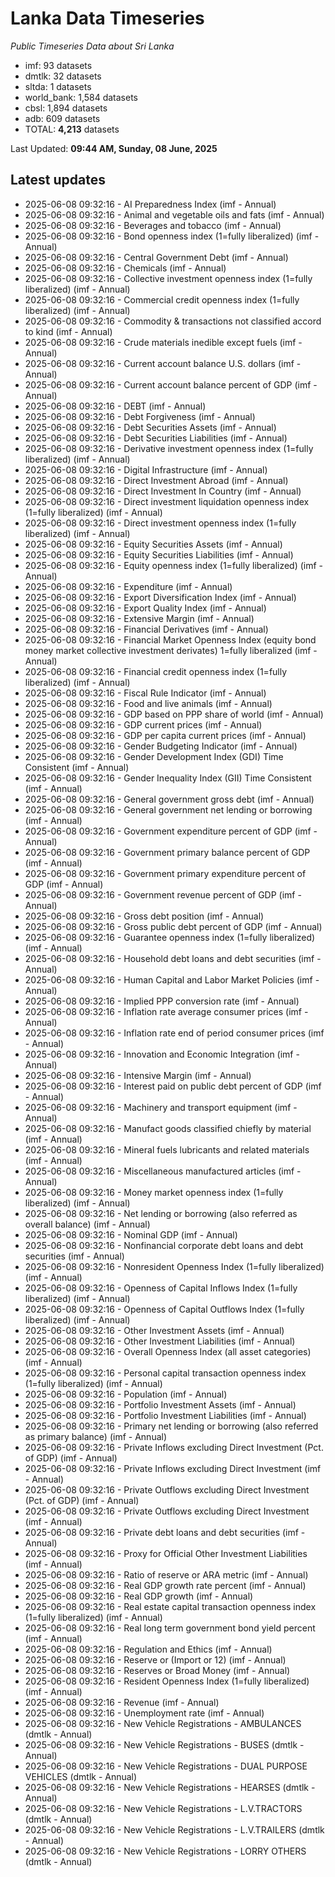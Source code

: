 # Lanka Data Timeseries
*Public Timeseries Data about Sri Lanka*

* imf: 93 datasets
* dmtlk: 32 datasets
* sltda: 1 datasets
* world_bank: 1,584 datasets
* cbsl: 1,894 datasets
* adb: 609 datasets
* TOTAL: **4,213** datasets

Last Updated: **09:44 AM, Sunday, 08 June, 2025**

## Latest updates

* 2025-06-08 09:32:16 - AI Preparedness Index (imf - Annual)
* 2025-06-08 09:32:16 - Animal and vegetable oils and fats (imf - Annual)
* 2025-06-08 09:32:16 - Beverages and tobacco (imf - Annual)
* 2025-06-08 09:32:16 - Bond openness index (1=fully liberalized) (imf - Annual)
* 2025-06-08 09:32:16 - Central Government Debt (imf - Annual)
* 2025-06-08 09:32:16 - Chemicals (imf - Annual)
* 2025-06-08 09:32:16 - Collective investment openness index (1=fully liberalized) (imf - Annual)
* 2025-06-08 09:32:16 - Commercial credit openness index (1=fully liberalized) (imf - Annual)
* 2025-06-08 09:32:16 - Commodity & transactions not classified accord to kind (imf - Annual)
* 2025-06-08 09:32:16 - Crude materials inedible except fuels (imf - Annual)
* 2025-06-08 09:32:16 - Current account balance U.S. dollars (imf - Annual)
* 2025-06-08 09:32:16 - Current account balance percent of GDP (imf - Annual)
* 2025-06-08 09:32:16 - DEBT (imf - Annual)
* 2025-06-08 09:32:16 - Debt Forgiveness (imf - Annual)
* 2025-06-08 09:32:16 - Debt Securities Assets (imf - Annual)
* 2025-06-08 09:32:16 - Debt Securities Liabilities (imf - Annual)
* 2025-06-08 09:32:16 - Derivative investment openness index (1=fully liberalized) (imf - Annual)
* 2025-06-08 09:32:16 - Digital Infrastructure (imf - Annual)
* 2025-06-08 09:32:16 - Direct Investment Abroad (imf - Annual)
* 2025-06-08 09:32:16 - Direct Investment In Country (imf - Annual)
* 2025-06-08 09:32:16 - Direct investment liquidation openness index (1=fully liberalized) (imf - Annual)
* 2025-06-08 09:32:16 - Direct investment openness index (1=fully liberalized) (imf - Annual)
* 2025-06-08 09:32:16 - Equity Securities Assets (imf - Annual)
* 2025-06-08 09:32:16 - Equity Securities Liabilities (imf - Annual)
* 2025-06-08 09:32:16 - Equity openness index (1=fully liberalized) (imf - Annual)
* 2025-06-08 09:32:16 - Expenditure (imf - Annual)
* 2025-06-08 09:32:16 - Export Diversification Index (imf - Annual)
* 2025-06-08 09:32:16 - Export Quality Index (imf - Annual)
* 2025-06-08 09:32:16 - Extensive Margin (imf - Annual)
* 2025-06-08 09:32:16 - Financial Derivatives (imf - Annual)
* 2025-06-08 09:32:16 - Financial Market Openness Index (equity bond money market collective investment derivates) 1=fully liberalized (imf - Annual)
* 2025-06-08 09:32:16 - Financial credit openness index (1=fully liberalized) (imf - Annual)
* 2025-06-08 09:32:16 - Fiscal Rule Indicator (imf - Annual)
* 2025-06-08 09:32:16 - Food and live animals (imf - Annual)
* 2025-06-08 09:32:16 - GDP based on PPP share of world (imf - Annual)
* 2025-06-08 09:32:16 - GDP current prices (imf - Annual)
* 2025-06-08 09:32:16 - GDP per capita current prices (imf - Annual)
* 2025-06-08 09:32:16 - Gender Budgeting Indicator (imf - Annual)
* 2025-06-08 09:32:16 - Gender Development Index (GDI) Time Consistent (imf - Annual)
* 2025-06-08 09:32:16 - Gender Inequality Index (GII) Time Consistent (imf - Annual)
* 2025-06-08 09:32:16 - General government gross debt (imf - Annual)
* 2025-06-08 09:32:16 - General government net lending or borrowing (imf - Annual)
* 2025-06-08 09:32:16 - Government expenditure percent of GDP (imf - Annual)
* 2025-06-08 09:32:16 - Government primary balance percent of GDP (imf - Annual)
* 2025-06-08 09:32:16 - Government primary expenditure percent of GDP (imf - Annual)
* 2025-06-08 09:32:16 - Government revenue percent of GDP (imf - Annual)
* 2025-06-08 09:32:16 - Gross debt position (imf - Annual)
* 2025-06-08 09:32:16 - Gross public debt percent of GDP (imf - Annual)
* 2025-06-08 09:32:16 - Guarantee openness index (1=fully liberalized) (imf - Annual)
* 2025-06-08 09:32:16 - Household debt loans and debt securities (imf - Annual)
* 2025-06-08 09:32:16 - Human Capital and Labor Market Policies (imf - Annual)
* 2025-06-08 09:32:16 - Implied PPP conversion rate (imf - Annual)
* 2025-06-08 09:32:16 - Inflation rate average consumer prices (imf - Annual)
* 2025-06-08 09:32:16 - Inflation rate end of period consumer prices (imf - Annual)
* 2025-06-08 09:32:16 - Innovation and Economic Integration (imf - Annual)
* 2025-06-08 09:32:16 - Intensive Margin (imf - Annual)
* 2025-06-08 09:32:16 - Interest paid on public debt percent of GDP (imf - Annual)
* 2025-06-08 09:32:16 - Machinery and transport equipment (imf - Annual)
* 2025-06-08 09:32:16 - Manufact goods classified chiefly by material (imf - Annual)
* 2025-06-08 09:32:16 - Mineral fuels lubricants and related materials (imf - Annual)
* 2025-06-08 09:32:16 - Miscellaneous manufactured articles (imf - Annual)
* 2025-06-08 09:32:16 - Money market openness index (1=fully liberalized) (imf - Annual)
* 2025-06-08 09:32:16 - Net lending or borrowing (also referred as overall balance) (imf - Annual)
* 2025-06-08 09:32:16 - Nominal GDP (imf - Annual)
* 2025-06-08 09:32:16 - Nonfinancial corporate debt loans and debt securities (imf - Annual)
* 2025-06-08 09:32:16 - Nonresident Openness Index (1=fully liberalized) (imf - Annual)
* 2025-06-08 09:32:16 - Openness of Capital Inflows Index (1=fully liberalized) (imf - Annual)
* 2025-06-08 09:32:16 - Openness of Capital Outflows Index (1=fully liberalized) (imf - Annual)
* 2025-06-08 09:32:16 - Other Investment Assets (imf - Annual)
* 2025-06-08 09:32:16 - Other Investment Liabilities (imf - Annual)
* 2025-06-08 09:32:16 - Overall Openness Index (all asset categories) (imf - Annual)
* 2025-06-08 09:32:16 - Personal capital transaction openness index (1=fully liberalized) (imf - Annual)
* 2025-06-08 09:32:16 - Population (imf - Annual)
* 2025-06-08 09:32:16 - Portfolio Investment Assets (imf - Annual)
* 2025-06-08 09:32:16 - Portfolio Investment Liabilities (imf - Annual)
* 2025-06-08 09:32:16 - Primary net lending or borrowing (also referred as primary balance) (imf - Annual)
* 2025-06-08 09:32:16 - Private Inflows excluding Direct Investment (Pct. of GDP) (imf - Annual)
* 2025-06-08 09:32:16 - Private Inflows excluding Direct Investment (imf - Annual)
* 2025-06-08 09:32:16 - Private Outflows excluding Direct Investment (Pct. of GDP) (imf - Annual)
* 2025-06-08 09:32:16 - Private Outflows excluding Direct Investment (imf - Annual)
* 2025-06-08 09:32:16 - Private debt loans and debt securities (imf - Annual)
* 2025-06-08 09:32:16 - Proxy for Official Other Investment Liabilities (imf - Annual)
* 2025-06-08 09:32:16 - Ratio of reserve or ARA metric (imf - Annual)
* 2025-06-08 09:32:16 - Real GDP growth rate percent (imf - Annual)
* 2025-06-08 09:32:16 - Real GDP growth (imf - Annual)
* 2025-06-08 09:32:16 - Real estate capital transaction openness index (1=fully liberalized) (imf - Annual)
* 2025-06-08 09:32:16 - Real long term government bond yield percent (imf - Annual)
* 2025-06-08 09:32:16 - Regulation and Ethics (imf - Annual)
* 2025-06-08 09:32:16 - Reserve or (Import or 12) (imf - Annual)
* 2025-06-08 09:32:16 - Reserves or Broad Money (imf - Annual)
* 2025-06-08 09:32:16 - Resident Openness Index (1=fully liberalized) (imf - Annual)
* 2025-06-08 09:32:16 - Revenue (imf - Annual)
* 2025-06-08 09:32:16 - Unemployment rate (imf - Annual)
* 2025-06-08 09:32:16 - New Vehicle Registrations - AMBULANCES (dmtlk - Annual)
* 2025-06-08 09:32:16 - New Vehicle Registrations - BUSES (dmtlk - Annual)
* 2025-06-08 09:32:16 - New Vehicle Registrations - DUAL PURPOSE VEHICLES (dmtlk - Annual)
* 2025-06-08 09:32:16 - New Vehicle Registrations - HEARSES (dmtlk - Annual)
* 2025-06-08 09:32:16 - New Vehicle Registrations - L.V.TRACTORS (dmtlk - Annual)
* 2025-06-08 09:32:16 - New Vehicle Registrations - L.V.TRAILERS (dmtlk - Annual)
* 2025-06-08 09:32:16 - New Vehicle Registrations - LORRY OTHERS (dmtlk - Annual)